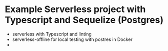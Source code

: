 # Example Serverless project with Typescript and Sequelize (Postgres)

- serverless with Typescript and linting 
- serverless-offline for local testing with postres in Docker 
- 